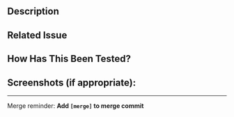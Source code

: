 <!--- Provide a general summary of your changes in the Title above -->

## Description
<!--- Describe your changes in detail -->

## Related Issue
<!--- If fixing a bug, there should be an issue describing it with steps to reproduce -->
<!--- Please link to the issue here: -->

## How Has This Been Tested?
<!--- Please describe in detail how you tested your changes. -->
<!--- Include details of your testing environment, and the tests you ran to -->
<!--- see how your change affects other areas of the code, etc. -->

## Screenshots (if appropriate):

---

Merge reminder: **Add `[merge]` to merge commit**
